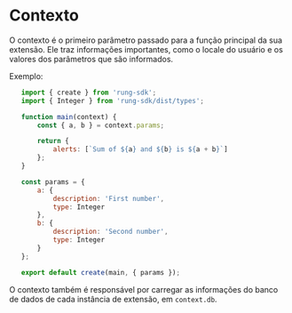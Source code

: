 # Contexto

O contexto é o primeiro parâmetro passado para a função principal da sua
extensão. Ele traz informações importantes, como o locale do usuário e os
valores dos parâmetros que são informados.

Exemplo:

```js
   import { create } from 'rung-sdk';
   import { Integer } from 'rung-sdk/dist/types';

   function main(context) {
       const { a, b } = context.params;

       return {
           alerts: [`Sum of ${a} and ${b} is ${a + b}`]
       };
   }

   const params = {
       a: {
           description: 'First number',
           type: Integer
       },
       b: {
           description: 'Second number',
           type: Integer
       }
   };

   export default create(main, { params });
```

O contexto também é responsável por carregar as informações do banco de dados
de cada instância de extensão, em ``context.db``.